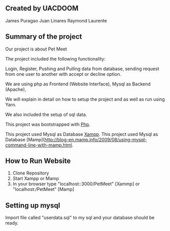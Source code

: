 ## Created by UACDOOM
James Puragao
Juan Linares
Raymond Laurente

## Summary of the project
Our project is about Pet Meet

The project included the following functionality: 

Login, Register, Pushing and Pulling data from database, sending request from one user to another with accept or decline option.

We are using php as Frontend (Website Interface), Mysql as Backend (Apache), 

We will explain in detail on how to setup the project and as well as run using Yarn.

We also included the setup of sql data.

This project was bootstrapped with [Php](https://www.php.net/manual/en/language.types.resource.php).

This project used Mysql as Database [Xampp](https://blog.templatetoaster.com/xampp-mysql/).
This project used Mysql as Database [Mamp](http://blog-en.mamp.info/2009/08/using-mysql-command-line-with-mamp.html.



## How to Run Website
1. Clone Repository
2. Start Xampp or Mamp
3. In your browser type "localhost::3000/PetMeet" [Xammp] or "localhost:/PetMeet" [Mamp]

## Setting up mysql
Import file called "userdata.sql" to my sql and your database should be ready. 
